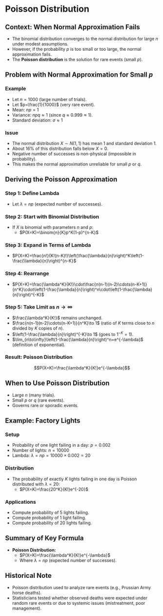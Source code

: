 # Poisson Distribution

## Context: When Normal Approximation Fails
- The binomial distribution converges to the normal distribution for large $n$ under modest assumptions.
- However, if the probability $p$ is too small or too large, the normal approximation fails.
- The **Poisson distribution** is the solution for rare events (small $p$).

## Problem with Normal Approximation for Small $p$
### Example
- Let $n=1000$ (large number of trials).
- Let $p=\frac{1}{1000}$ (very rare event).
- Mean: $np=1$
- Variance: $npq\approx 1$ (since $q\approx 0.999\approx 1$).
- Standard deviation: $\sigma\approx 1$

### Issue
- The normal distribution $X\sim N(1,1)$ has mean 1 and standard deviation 1.
- About 16% of this distribution falls below $X=0$.
- Negative number of successes is non-physical (impossible in probability).
- This makes the normal approximation unreliable for small $p$ or $q$.

## Deriving the Poisson Approximation
### Step 1: Define Lambda
- Let $\lambda=np$ (expected number of successes).

### Step 2: Start with Binomial Distribution
- If $X$ is binomial with parameters $n$ and $p$:
  - $P(X=K)=\binom{n}{K}p^K(1-p)^{n-K}$

### Step 3: Expand in Terms of Lambda
- $P(X=K)=\frac{n!}{K!(n-K)!}\left(\frac{\lambda}{n}\right)^K\left(1-\frac{\lambda}{n}\right)^{n-K}$

### Step 4: Rearrange
- $P(X=K)=\frac{\lambda^K}{K!}\cdot\frac{n(n-1)(n-2)\cdots(n-K+1)}{n^K}\cdot\left(1-\frac{\lambda}{n}\right)^n\cdot\left(1-\frac{\lambda}{n}\right)^{-K}$

### Step 5: Take Limit as $n\to\infty$
- $\frac{\lambda^K}{K!}$ remains unchanged.
- $\frac{n(n-1)(n-2)\cdots(n-K+1)}{n^K}\to 1$ (ratio of $K$ terms close to $n$ divided by $K$ copies of $n$).
- $\left(1-\frac{\lambda}{n}\right)^{-K}\to 1$ (goes to $1^{-K}=1$).
- $\lim_{n\to\infty}\left(1-\frac{\lambda}{n}\right)^n=e^{-\lambda}$ (definition of exponential).

### Result: Poisson Distribution
$$P(X=K)=\frac{\lambda^K}{K!}e^{-\lambda}$$

## When to Use Poisson Distribution
- Large $n$ (many trials).
- Small $p$ or $q$ (rare events).
- Governs rare or sporadic events.

## Example: Factory Lights
### Setup
- Probability of one light failing in a day: $p=0.002$
- Number of lights: $n=10000$
- Lambda: $\lambda=np=10000\times 0.002=20$

### Distribution
- The probability of exactly $K$ lights failing in one day is Poisson distributed with $\lambda=20$:
  - $P(X=K)=\frac{20^K}{K!}e^{-20}$

### Applications
- Compute probability of 5 lights failing.
- Compute probability of 1 light failing.
- Compute probability of 20 lights failing.

## Summary of Key Formula
- **Poisson Distribution:**
  - $P(X=K)=\frac{\lambda^K}{K!}e^{-\lambda}$
  - Where $\lambda=np$ (expected number of successes).

## Historical Note
- Poisson distribution used to analyze rare events (e.g., Prussian Army horse deaths).
- Statisticians tested whether observed deaths were expected under random rare events or due to systemic issues (mistreatment, poor management).